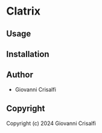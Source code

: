 # Clatrix

## Usage

## Installation

## Author

* Giovanni Crisalfi

## Copyright

Copyright (c) 2024 Giovanni Crisalfi
